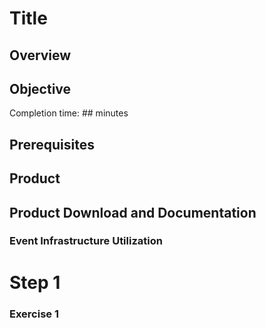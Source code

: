 # Title

## Overview

## Objective

Completion time: ## minutes

## Prerequisites

## Product

## Product Download and Documentation

### Event Infrastructure Utilization

# Step 1

### Exercise 1
